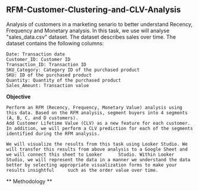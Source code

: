 ## RFM-Customer-Clustering-and-CLV-Analysis
Analysis of customers in a marketing senario to better understand Recency, Frequency and Monetary analysis.
In this task, we use will analyse "sales_data.csv" dataset. The dataset describes sales over time. The dataset contains the following columns:

    Date: Transaction date
    Customer_ID: Customer ID
    Transaction_ID: Transaction ID
    SKU_Category: Category ID of the purchased product
    SKU: ID of the purchased product
    Quantity: Quantity of the purchased product
    Sales_Amount: Transaction value

**Objective**

    Perform an RFM (Recency, Frequency, Monetary Value) analysis using this data. Based on the RFM analysis, segment buyers into 4 segments (A, B, C, and D customers).
    Add Customer Lifetime Value (CLV) as a new feature for each customer.
    In addition, we will perform a CLV prediction for each of the segments identified during the RFM analysis.

    We will visualize the results from this task using Looker Studio. We will transfer this results from above analysis to a Google Sheet and we will connect this sheet to Looker      Studio. Within Looker Studio, we will represent the data in a manner we understand the data better by selecting appropriate visualization forms to make your results insightful     such as the order value over time.
** Methodology **
